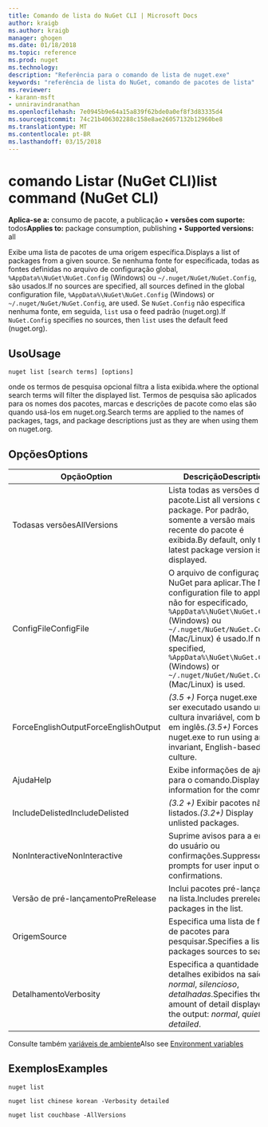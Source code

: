 ```yaml
---
title: Comando de lista do NuGet CLI | Microsoft Docs
author: kraigb
ms.author: kraigb
manager: ghogen
ms.date: 01/18/2018
ms.topic: reference
ms.prod: nuget
ms.technology: 
description: "Referência para o comando de lista de nuget.exe"
keywords: "referência de lista do NuGet, comando de pacotes de lista"
ms.reviewer:
- karann-msft
- unniravindranathan
ms.openlocfilehash: 7e0945b9e64a15a839f62bde0a0ef8f3d83335d4
ms.sourcegitcommit: 74c21b406302288c158e8ae26057132b12960be8
ms.translationtype: MT
ms.contentlocale: pt-BR
ms.lasthandoff: 03/15/2018
---
```

# <a name="list-command-nuget-cli"></a><span data-ttu-id="ed2fb-104">comando Listar (NuGet CLI)</span><span class="sxs-lookup"><span data-stu-id="ed2fb-104">list command (NuGet CLI)</span></span>

<span data-ttu-id="ed2fb-105">**Aplica-se a:** consumo de pacote, a publicação &bullet; **versões com suporte:** todos</span><span class="sxs-lookup"><span data-stu-id="ed2fb-105">**Applies to:** package consumption, publishing &bullet; **Supported versions:** all</span></span>

<span data-ttu-id="ed2fb-106">Exibe uma lista de pacotes de uma origem específica.</span><span class="sxs-lookup"><span data-stu-id="ed2fb-106">Displays a list of packages from a given source.</span></span> <span data-ttu-id="ed2fb-107">Se nenhuma fonte for especificada, todas as fontes definidas no arquivo de configuração global, `%AppData%\NuGet\NuGet.Config` (Windows) ou `~/.nuget/NuGet/NuGet.Config`, são usados.</span><span class="sxs-lookup"><span data-stu-id="ed2fb-107">If no sources are specified, all sources defined in the global configuration file, `%AppData%\NuGet\NuGet.Config` (Windows) or `~/.nuget/NuGet/NuGet.Config`, are used.</span></span> <span data-ttu-id="ed2fb-108">Se `NuGet.Config` não especifica nenhuma fonte, em seguida, `list` usa o feed padrão (nuget.org).</span><span class="sxs-lookup"><span data-stu-id="ed2fb-108">If `NuGet.Config` specifies no sources, then `list` uses the default feed (nuget.org).</span></span>

## <a name="usage"></a><span data-ttu-id="ed2fb-109">Uso</span><span class="sxs-lookup"><span data-stu-id="ed2fb-109">Usage</span></span>

```cli
nuget list [search terms] [options]
```

<span data-ttu-id="ed2fb-110">onde os termos de pesquisa opcional filtra a lista exibida.</span><span class="sxs-lookup"><span data-stu-id="ed2fb-110">where the optional search terms will filter the displayed list.</span></span> <span data-ttu-id="ed2fb-111">Termos de pesquisa são aplicados para os nomes dos pacotes, marcas e descrições de pacote como elas são quando usá-los em nuget.org.</span><span class="sxs-lookup"><span data-stu-id="ed2fb-111">Search terms are applied to the names of packages, tags, and package descriptions just as they are when using them on nuget.org.</span></span>

## <a name="options"></a><span data-ttu-id="ed2fb-112">Opções</span><span class="sxs-lookup"><span data-stu-id="ed2fb-112">Options</span></span>

| <span data-ttu-id="ed2fb-113">Opção</span><span class="sxs-lookup"><span data-stu-id="ed2fb-113">Option</span></span> | <span data-ttu-id="ed2fb-114">Descrição</span><span class="sxs-lookup"><span data-stu-id="ed2fb-114">Description</span></span> |
| --- | --- |
| <span data-ttu-id="ed2fb-115">Todasas versões</span><span class="sxs-lookup"><span data-stu-id="ed2fb-115">AllVersions</span></span> | <span data-ttu-id="ed2fb-116">Lista todas as versões de um pacote.</span><span class="sxs-lookup"><span data-stu-id="ed2fb-116">List all versions of a package.</span></span> <span data-ttu-id="ed2fb-117">Por padrão, somente a versão mais recente do pacote é exibida.</span><span class="sxs-lookup"><span data-stu-id="ed2fb-117">By default, only the latest package version is displayed.</span></span> |
| <span data-ttu-id="ed2fb-118">ConfigFile</span><span class="sxs-lookup"><span data-stu-id="ed2fb-118">ConfigFile</span></span> | <span data-ttu-id="ed2fb-119">O arquivo de configuração do NuGet para aplicar.</span><span class="sxs-lookup"><span data-stu-id="ed2fb-119">The NuGet configuration file to apply.</span></span> <span data-ttu-id="ed2fb-120">Se não for especificado, `%AppData%\NuGet\NuGet.Config` (Windows) ou `~/.nuget/NuGet/NuGet.Config` (Mac/Linux) é usado.</span><span class="sxs-lookup"><span data-stu-id="ed2fb-120">If not specified, `%AppData%\NuGet\NuGet.Config` (Windows) or `~/.nuget/NuGet/NuGet.Config` (Mac/Linux) is used.</span></span>|
| <span data-ttu-id="ed2fb-121">ForceEnglishOutput</span><span class="sxs-lookup"><span data-stu-id="ed2fb-121">ForceEnglishOutput</span></span> | <span data-ttu-id="ed2fb-122">*(3.5 +)*  Força nuget.exe para ser executado usando uma cultura invariável, com base em inglês.</span><span class="sxs-lookup"><span data-stu-id="ed2fb-122">*(3.5+)* Forces nuget.exe to run using an invariant, English-based culture.</span></span> |
| <span data-ttu-id="ed2fb-123">Ajuda</span><span class="sxs-lookup"><span data-stu-id="ed2fb-123">Help</span></span> | <span data-ttu-id="ed2fb-124">Exibe informações de ajuda para o comando.</span><span class="sxs-lookup"><span data-stu-id="ed2fb-124">Displays help information for the command.</span></span> |
| <span data-ttu-id="ed2fb-125">IncludeDelisted</span><span class="sxs-lookup"><span data-stu-id="ed2fb-125">IncludeDelisted</span></span> | <span data-ttu-id="ed2fb-126">*(3.2 +)*  Exibir pacotes não listados.</span><span class="sxs-lookup"><span data-stu-id="ed2fb-126">*(3.2+)* Display unlisted packages.</span></span> |
| <span data-ttu-id="ed2fb-127">NonInteractive</span><span class="sxs-lookup"><span data-stu-id="ed2fb-127">NonInteractive</span></span> | <span data-ttu-id="ed2fb-128">Suprime avisos para a entrada do usuário ou confirmações.</span><span class="sxs-lookup"><span data-stu-id="ed2fb-128">Suppresses prompts for user input or confirmations.</span></span> |
| <span data-ttu-id="ed2fb-129">Versão de pré-lançamento</span><span class="sxs-lookup"><span data-stu-id="ed2fb-129">PreRelease</span></span> | <span data-ttu-id="ed2fb-130">Inclui pacotes pré-lançados na lista.</span><span class="sxs-lookup"><span data-stu-id="ed2fb-130">Includes prerelease packages in the list.</span></span> |
| <span data-ttu-id="ed2fb-131">Origem</span><span class="sxs-lookup"><span data-stu-id="ed2fb-131">Source</span></span> | <span data-ttu-id="ed2fb-132">Especifica uma lista de fontes de pacotes para pesquisar.</span><span class="sxs-lookup"><span data-stu-id="ed2fb-132">Specifies a list of packages sources to search.</span></span> |
| <span data-ttu-id="ed2fb-133">Detalhamento</span><span class="sxs-lookup"><span data-stu-id="ed2fb-133">Verbosity</span></span> | <span data-ttu-id="ed2fb-134">Especifica a quantidade de detalhes exibidos na saída: *normal*, *silencioso*, *detalhadas*.</span><span class="sxs-lookup"><span data-stu-id="ed2fb-134">Specifies the amount of detail displayed in the output: *normal*, *quiet*, *detailed*.</span></span> |

<span data-ttu-id="ed2fb-135">Consulte também [variáveis de ambiente](cli-ref-environment-variables.md)</span><span class="sxs-lookup"><span data-stu-id="ed2fb-135">Also see [Environment variables](cli-ref-environment-variables.md)</span></span>

## <a name="examples"></a><span data-ttu-id="ed2fb-136">Exemplos</span><span class="sxs-lookup"><span data-stu-id="ed2fb-136">Examples</span></span>

```cli
nuget list

nuget list chinese korean -Verbosity detailed

nuget list couchbase -AllVersions
```
